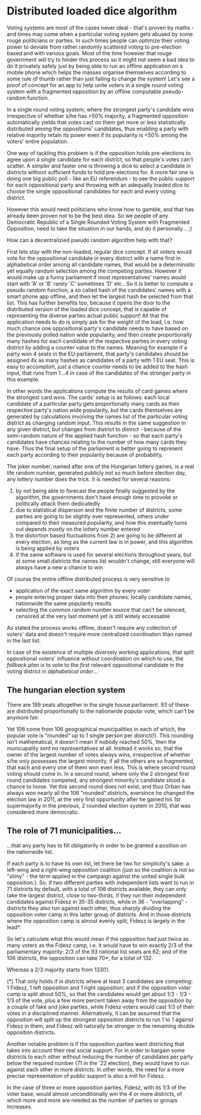 # Distributed loaded dice algorithm

Voting systems are most of the cases never ideal - that's proven by maths - and times may come when a particular voting system gets abused by some rouge politicians or parties. In such times people can optimize their voting power to deviate from rather randomly scattered voting to pre-election based and with various goals. Most of the time however that rouge government will try to hinder this process so it might not seem a bad idea to do it privately safely just by being able to run an offline application on a mobile phone which helps the masses organise themselves according to some rule of thumb rather than just failing to change the system! Let's see a proof of concept for an app to help unite voters in a single round voting system with a fragmented opposition by an offline computable pseudo-random function.

In a single round voting system, where the strongest party's candidate wins irrespective of whether s/he has >50% majority, a fragmented opposition automatically yields that votes cast on them get more or less statistically distributed among the oppositions' candidates, thus enabling a party with relative majority retain its power even if its popularity is <50% among the voters' entire population.

One way of tackling this problem is if the opposition holds pre-elections to agree upon a single candidate for each district, so that people's votes can't scatter. A simpler and faster one is throwing a dice to select a candidate in districts without sufficient funds to hold pre-elections for. A more fair one is doing one big public poll - like an EU referendum - to see the public support for each oppositional party and throwing with an adequatly loaded dice to choose the single oppositional candidates for each and every voting district.

However this would need politicians who know how to gamble, and that has already been proven not to be the best idea. So we people of any Democratic Republic of a Single Rounded Voting System with Fragmented Opposition, need to take the situation in our hands, and do it personally... ;)

How can a decentralizied pseudo random algorithm help with that?

First lets stay with the non-loaded, regular dice concept. If all voters would vote for the oppositional candidate in every district with a name first in alphabetical order among all candidate names, that would be a deterministic yet equally random selection among the competing parties. However it would make up a funny parliament if most representatives' names would start with 'A' or 'B' rarely 'C' sometimes 'D' etc.. So it is better to compute a pseudo random function, a so called hash of the candidates' names with a smart phone app offline, and then let the largest hash be selected from that list. This has further benefits too, because it opens the door to the distributed version of the loaded dice concept, that is capable of representing the diverse parties actual public support! All that the application needs to do is simply ask for the weight of the load, i.e. how much chance one oppositional party's candidate needs to have based on the previously polled nation wide popularity, and then create proportionally many hashes for each candidate of the respective parties in every voting district by adding a counter value to the names. Meaning for example if a party won 4 seats in the EU parliament, that party's candidates should be assigned 4x as many hashes as candidates of a party with 1 EU seat. This is easy to accomplish, just a chance counter needs to be added to the hash input, that runs from 1...4 in case of the candidates of the stronger party in this example.

In other words the applications compute the results of card games where the strongest card wins. The cards' setup is as follows: each local candidate of a particular party gets proportionally many cards as their respective party's nation wide popularity, but the cards themselves are generated by calculations involving the names list of the particular voting district as changing random input. This results in the same suggestion in any given district, but changes from district to district - because of the semi-random nature of the applied hash function - so that each party's candidates have chances relating to the number of how many cards they have. Thus the final setup of the parliament is better going to represent each party according to their popularity because of probability.

The joker number, named after one of the Hungarian lottery games, is a real life random number, generated publicly not so much before election day, any lottery number does the trick. It is needed for several reasons:
1) by not being able to forecast the people finally suggested by the algorithm, the governments don't have enough time to provoke or politically attack them dedicatedly
2) due to statistical dispersion and the finite number of districts, some parties are going to be slightly over represented, others under compared to their measured popularity, and how this eventually turns out depends mostly on the lottery number entered
3) the distortion based fluctuations from 2) are going to be different at every election, as long as the current law is in power, and this algorithm is being applied by voters
4) if the same software is used for several elections throughout years, but at some small districts the names list wouldn't change, still everyone will always have a new a chance to win

Of course the entire offline distributed process is very sensitive to
 - application of the exact same algorithm by every voter
 - people entering proper data into their phones: locally candidate names, nationwide the same popularity results
 - selecting the common random number source that can't be silenced, censored at the very last moment yet is still widely accessable
 
As stated the process works offline, doesn't require any collection of voters' data and doesn't require more centralized coordination than named in the last list.

In case of the existence of multiple diversely working applications, that split oppositional voters' influence without coordination on which to use, the _fallback plan_ is to vote to the _first_ relevant oppositional candidate in the voting district in _alphabetical order_...


## The hungarian election system

There are 199 seats altogether in the single house parliament. 93 of these are distributed proportionally to the nationwide popular vote, which can't be anymore fair.

Yet 106 come from 106 geographical municipalities in each of which, the popular vote is "rounded" up to 1 single person per district(!). This rounding isn't mathematical, it doesn't mean if nobody reached 50%, then the municupality sent no representatives at all. Instead it works so, that the owner of the largest number of votes always wins, irrespective of whether s/he only possesses the largest minority, if all the others are so fragmented, that each and every one of them won even less. This is where second round voting should come in. In a second round, where only the 2 strongest first round candidates competed, any strongest minority's candidate stood a chance to loose. Yet this second round does not exist, and thus Orban has always won nearly all the 106 "rounded" districts, eversince he changed the election law in 2011, at the very first opportunity after he gained his 1st supermajority in the previous, 2 rounded election system in 2010, that was considered more democratic.

## The role of 71 municipalities...

...that any party has to fill obligatorily in order to be granted a position on the nationwide list.

If each party is to have its own list, let there be two for simplicity's sake: a left-wing and a right-wing opposition coalition (just so the coalition is not so "slimy" - the term applied in the campaign against the united single bulk opposition.). So, if two different parties with independent lists want to run in 71 districts by default, with a total of 106 districts available, they can only take the largest district, close to two-thirds, if they run their independent candidates against Fidesz in 35-35 districts, while in 36 - "overlapping" - districts they also run against each other, thus sharply dividing the opposition voter camp in this latter group of districts. And in those districts where the opposition camp is almost evenly split, Fidesz is largely in the lead*.

So let's calculate what this would mean if the opposition had just twice as many voters as the Fidesz camp, i.e. it would have to win exactly 2/3 of the parliamentary majority: 2/3 of the 93 national list seats are 62; and of the 106 districts, the opposition can take 70*, for a total of 132.

Whereas a 2/3 majority starts from 133(!).

(*) That only holds if in districts where at least 3 candidates are competing: 1 Fidesz, 1 left opposition and 1 right opposition; and if the opposition voter camp is split about 50%, so that the candidates would get about 1/3 - 1/3 - 1/3 of the vote, plus a few more percent taken away from the opposition by a couple of fake and joke parties, while Fidesz voters would cast 1/3 of their votes in a disciplined manner. Alternatively, it can be assumed that the opposition will split up the strongest opposition districts to run 1 to 1 against Fidesz in them, and Fidesz will naturally be stronger in the remaining double opposition districts.

Another notable problem is if the opposition parties want districting that takes into account their real social support. For in order to bargain some districts to each other without reducing the number of candidates per party below the required number (71 in the '22 election), they would have to run against each other in more districts. In other words, the need for a more precise representation of public support is also a mill for Fidesz.

In the case of three or more opposition parties, Fidesz, with its 1/3 of the voter base, would almost unconditionally win the 4 or more districts, of which more and more are needed as the number of parties or groups increases.
